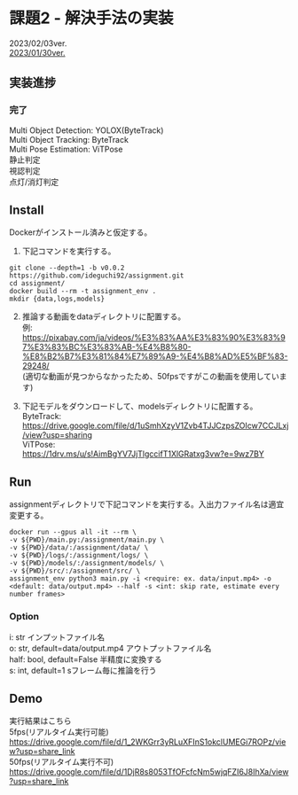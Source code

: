 # 課題2 - 解決手法の実装

2023/02/03ver.  
[2023/01/30ver.](https://github.com/ideguchi92/assignment/tree/v0.0.1)

## 実装進捗

### 完了

  Multi Object Detection: YOLOX(ByteTrack)  
  Multi Object Tracking: ByteTrack  
  Multi Pose Estimation: ViTPose  
  静止判定  
  視認判定  
  点灯/消灯判定

## Install

Dockerがインストール済みと仮定する。
1. 下記コマンドを実行する。
  ```shell
  git clone --depth=1 -b v0.0.2 https://github.com/ideguchi92/assignment.git
  cd assignment/
  docker build --rm -t assignment_env .
  mkdir {data,logs,models}
  ```

2. 推論する動画をdataディレクトリに配置する。  
  例:  
  https://pixabay.com/ja/videos/%E3%83%AA%E3%83%90%E3%83%97%E3%83%BC%E3%83%AB-%E4%B8%80-%E8%B2%B7%E3%81%84%E7%89%A9-%E4%B8%AD%E5%BF%83-29248/  
  (適切な動画が見つからなかったため、50fpsですがこの動画を使用しています)

3. 下記モデルをダウンロードして、modelsディレクトリに配置する。  
  ByteTrack:  
  https://drive.google.com/file/d/1uSmhXzyV1Zvb4TJJCzpsZOIcw7CCJLxj/view?usp=sharing  
  ViTPose:  
  https://1drv.ms/u/s!AimBgYV7JjTlgccifT1XlGRatxg3vw?e=9wz7BY

## Run

assignmentディレクトリで下記コマンドを実行する。入出力ファイル名は適宜変更する。
```shell
docker run --gpus all -it --rm \
-v ${PWD}/main.py:/assignment/main.py \
-v ${PWD}/data/:/assignment/data/ \
-v ${PWD}/logs/:/assignment/logs/ \
-v ${PWD}/models/:/assignment/models/ \
-v ${PWD}/src/:/assignment/src/ \
assignment_env python3 main.py -i <require: ex. data/input.mp4> -o <default: data/output.mp4> --half -s <int: skip rate, estimate every number frames>
```

### Option
i: str インプットファイル名  
o: str, default=data/output.mp4 アウトプットファイル名  
half: bool, default=False 半精度に変換する  
s: int, default=1 sフレーム毎に推論を行う

## Demo

実行結果はこちら  
5fps(リアルタイム実行可能)  
https://drive.google.com/file/d/1_2WKGrr3yRLuXFInS1okclUMEGi7ROPz/view?usp=share_link  
50fps(リアルタイム実行不可)  
https://drive.google.com/file/d/1DjR8s8053TfOFcfcNm5wjqFZI6J8IhXa/view?usp=share_link
